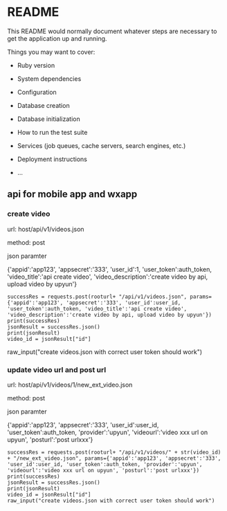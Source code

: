 # README

This README would normally document whatever steps are necessary to get the
application up and running.

Things you may want to cover:

* Ruby version

* System dependencies

* Configuration

* Database creation

* Database initialization

* How to run the test suite

* Services (job queues, cache servers, search engines, etc.)

* Deployment instructions

* ...
## api for mobile app and wxapp

### create video
url: host/api/v1/videos.json

method: post

json paramter

{'appid':'app123', 'appsecret':'333', 'user_id':1, 'user_token':auth_token, 'video_title':'api create video', 'video_description':'create video by api, upload video by upyun'}
```
successRes = requests.post(rooturl+ "/api/v1/videos.json", params={'appid':'app123', 'appsecret':'333', 'user_id':user_id, 'user_token':auth_token, 'video_title':'api create video', 'video_description':'create video by api, upload video by upyun'})
print(successRes)
jsonResult = successRes.json()
print(jsonResult)
video_id = jsonResult["id"]
```
raw_input("create videos.json with correct user token should work")

### update video url and post url
url: host/api/v1/videos/1/new_ext_video.json

method: post

json paramter

{'appid':'app123', 'appsecret':'333', 'user_id':user_id, 'user_token':auth_token, 'provider':'upyun', 'videourl':'video xxx url on upyun', 'posturl':'post urlxxx'}
```
successRes = requests.post(rooturl+ "/api/v1/videos/" + str(video_id) + "/new_ext_video.json", params={'appid':'app123', 'appsecret':'333', 'user_id':user_id, 'user_token':auth_token, 'provider':'upyun', 'videourl':'video xxx url on upyun', 'posturl':'post urlxxx'})
print(successRes)
jsonResult = successRes.json()
print(jsonResult)
video_id = jsonResult["id"]
raw_input("create videos.json with correct user token should work")
```

